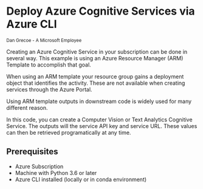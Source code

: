 # Deploy Azure Cognitive Services via Azure CLI
<sub>Dan Grecoe - A Microsoft Employee</sub>

Creating an Azure Cognitive Service in your subscription can be done in several way. This example is using an Azure Resource Manager (ARM) Template to accomplish that goal. 

When using an ARM template your resource group gains a deployment object that identifies the activity. These are not available when creating services through the Azure Portal.

Using ARM template outputs in downstream code is widely used for many different reason. 

In this code, you can create a Computer Vision or Text Analytics Cognitive Service. The outputs will the service API key and service URL. These values can then be retrieved programatically at any time. 

## Prerequisites
- Azure Subscription
- Machine with Python 3.6 or later
- Azure CLI installed (locally or in conda environment)

